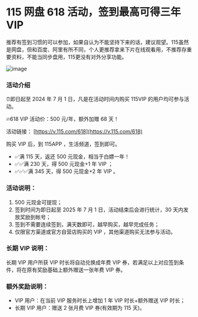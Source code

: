 # 115 网盘 618 活动，签到最高可得三年 VIP

推荐有签到习惯的可以参加，如果自认为不能坚持下来的话，建议观望。115虽然是网盘，但和百度、阿里有所不同，个人更推荐拿来下片在线观看用，不推荐存重要资料，不能当同步盘用，115更没有对外分享功能。

![image](https://github.com/julieajacquest18/115VIP/assets/169996668/d61168ed-c800-45f2-8448-891bcb91e818)


### 活动介绍

⏰即日起至 2024 年 7 月 1 日，凡是在活动时间内购买 115VIP 的用户均可参与活动。

🔥618 VIP 活动价：500 元/年，额外加赠 68 天！

活动链接： [https://v.115.com/618](https://v.115.com/618)


购买 VIP 后，到 115APP ，生活频道，签到即可。

- ✅满 115 天，返还 500 元现金，相当于白嫖一年！
- ✅✅满 230 天，得 500 元现金+1 年 VIP ；
- ✅✅✅满 345 天，得 500 元现金+2 年 VIP 。

### 活动说明：

1. 500 元现金可提现；
2. 签到时间为即日起至 2025 年 7 月 1 日，活动结束后会进行统计，30 天内发放奖励到帐号；
3. 签到不需要连续签到，满天数即可，越早购买，越早完成任务；
4. 仅限官方渠道或官方自营店购买的 VIP ，其他渠道购买无法参与活动。

### 长期 VIP 说明：

长期 VIP 用户所获 VIP 时长将自动兑换成年费 VIP 券，若满足以上对应签到条件，将在原有奖励基础上额外赠送一张年费 VIP 券。

### 额外奖励说明：

- VIP 用户：在当前 VIP 服务时长上增加 1 年 VIP 时长+额外赠送 VIP 时长；
- 长期 VIP 用户：赠送 2 张月费 VIP 券(有效期为 115 天)。
